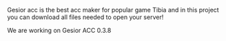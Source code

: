 Gesior acc is the best acc maker for popular game Tibia and in this project you can download all files needed to open your server!

We are working on Gesior ACC 0.3.8